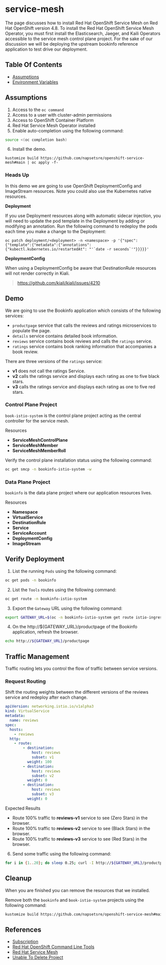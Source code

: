 # service-mesh
The page discusses how to install Red Hat OpenShift Service Mesh on Red Hat OpenShift version 4.8. To
install the Red Hat OpenShift Service Mesh Operator, you must first install the Elasticsearch, Jaeger, and Kaili
Operators accessible to the service mesh control plane project. For the sake of our discussion we will be deploying the 
upstream bookinfo reference application to test drive our deployment.


## Table Of Contents
- [Assumptions](#assumptions)
- [Environment Variables](#environment-variables)

## Assumptions
1. Access to the `oc command`
2. Access to a user with cluster-admin permissions
3. Access to OpenShift Container Platform 
4. Red Hat Service Mesh Operator installed
5. Enable auto-completion using the following command:
```bash
source <(oc completion bash)
```
6. Install the demo.
```shell
kustomize build https://github.com/napsetsre/openshift-service-mesh#main | oc apply -f-
```

### Heads Up
In this demo we are going to use OpenShift DeploymentConfig and ImageStream resources. Note you could also use the Kubernetes native resources.

__Deployment__

If you use Deployment resources along with automatic sidecar injection, you will need to update the pod template in the Deployment by adding or modifying an annotation. Run the following command to redeploy the pods each time you make a change to the Deployment:
```shell
oc patch deployment/<deployment> -n <namespace> -p '{"spec":{"template":{"metadata":{"annotations":{"kubectl.kubernetes.io/restartedAt": "'`date -r seconds`'"}}}}}'
```

__DeploymentConfig__

When using a DeploymentConfig be aware that DestinationRule resources will not render correctly in Kiali.

> https://github.com/kiali/kiali/issues/4210

## Demo
We are going to use the Bookinfo application which consists of the following services:

* `productpage` service that calls the reviews and ratings microservices to populate the page.
* `details` service contains detailed book information.
* `reviews` service contains book reviews and calls the `ratings` service. 
* `ratings` service contains book ranking information that accompanies a book review.

There are three versions of the `ratings` service:
* **v1** does not call the ratings Service.
* **v2** calls the ratings service and displays each rating as one to five black stars.
* **v3** calls the ratings service and displays each rating as one to five red stars.

### Control Plane Project
`book-istio-system` is the control plane project acting as the central controller for the service mesh.

Resources
* __ServiceMeshControlPlane__
* __ServiceMeshMember__
* __ServiceMeshMemberRoll__

Verify the control plane installation status using the following command:
```bash
oc get smcp -n bookinfo-istio-system -w
```

### Data Plane Project

`bookinfo` is the data plane project where our application resources lives.

Resources
* __Namespace__
* __VirtualService__ 
* __DestinationRule__
* __Service__
* __ServiceAccount__
* __DeploymentConfig__
* __ImageStream__


## Verify Deployment

1. List the running `Pods` using the following command:
```bash
oc get pods -n bookinfo
```

2. List the `Tools` routes using the following command:
```bash
oc get route -n bookinfo-istio-system
```

3. Export the `Gateway` URL using the following command:
```bash
export GATEWAY_URL=$(oc -n bookinfo-istio-system get route istio-ingressgateway -o jsonpath='{.spec.host}')
```

4. On the http://${GATEWAY_URL}/productpage of the Bookinfo application, refresh the browser.
```bash
echo http://${GATEWAY_URL}/productpage
```

## Traffic Management
Traffic routing lets you control the flow of traffic between service versions.

### Request Routing
Shift the routing weights between the different versions of the reviews service and redeploy after each change.

```yaml
apiVersion: networking.istio.io/v1alpha3
kind: VirtualService
metadata:
  name: reviews
spec:
  hosts:
    - reviews
  http:
    - route:
        - destination:
            host: reviews
            subset: v1
          weight: 100
        - destination:
            host: reviews
            subset: v2
          weight: 0
        - destination:
            host: reviews
            subset: v3
          weight: 0
```
Expected Results
* Route 100% traffic to **reviews-v1** service to see (Zero Stars) in the browser.
* Route 100% traffic to **reviews-v2** service to see (Black Stars) in the browser.
* Route 100% traffic to **reviews-v3** service to see (Red Stars) in the browser.

6. Send some traffic using the following command:
```bash
for i in {1..20}; do sleep 0.25; curl -I http://${GATEWAY_URL}/productpage; done
```

## Cleanup
When you are finished you can remove the resources that we installed.

Remove both the `bookinfo` and `book-istio-system` projects using the following command:
```bash
kustomize build https://github.com/napsetsre/openshift-service-mesh#main | oc delete -f-
```

## References
- [Subscription](https://docs.openshift.com/container-platform/4.8/rest_api/operatorhub_apis/subscription-operators-coreos-com-v1alpha1.html)
- [Red Hat OpenShift Command Line Tools](https://docs.openshift.com/container-platform/4.8/cli_reference/openshift_cli/getting-started-cli.html#cli-about-cli_cli-developer-commands)
- [Red Hat Service Mesh](https://access.redhat.com/documentation/en-us/openshift_container_platform/4.8/html-single/service_mesh/index)
- [Unable To Delete Project](https://access.redhat.com/solutions/4165791)


